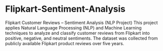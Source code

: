 # Flipkart-Sentiment-Analysis
Flipkart Customer Reviews – Sentiment Analysis (NLP Project) This project applies Natural Language Processing (NLP) and Machine Learning techniques to analyze and classify customer reviews from Flipkart into positive, negative, and neutral sentiments. The dataset was collected from publicly available Flipkart product reviews over five years. 

